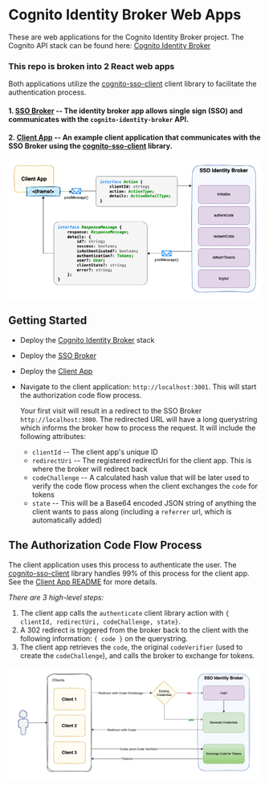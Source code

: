# Cognito Identity Broker Web Apps

These are web applications for the Cognito Identity Broker project. The Cognito API stack can be found here:
[Cognito Identity Broker](https://github.com/jasonatepaint/cognito-identity-broker)

### This repo is broken into 2 React web apps

Both applications utilize the [cognito-sso-client](https://github.com/jasonatepaint/cognito-sso-client)
client library to facilitate the authentication process.

#### 1. [SSO Broker](sso-broker) -- The identity broker app allows single sign (SSO) and communicates with the `cognito-identity-broker` API.

#### 2. [Client App](client-app) -- An example client application that communicates with the **SSO Broker** using the [cognito-sso-client](https://github.com/jasonatepaint/cognito-sso-client) library.

![Client and Broker Diagram](docs/client-broker-diagram.png)


## Getting Started

* Deploy the [Cognito Identity Broker](https://github.com/jasonatepaint/cognito-identity-broker) stack
* Deploy the [SSO Broker](sso-broker) 
* Deploy the [Client App](client-app)
* Navigate to the client application: `http://localhost:3001`. This will start the authorization code flow process.
  
   Your first visit will result in a redirect to the SSO Broker `http://localhost:3000`. The redirected URL will have a long querystring which informs
   the broker how to process the request. It will include the following attributes:
     - `clientId` -- The client app's unique ID
     - `redirectUri` -- The registered redirectUri for the client app. This is where the broker will redirect back
     - `codeChallenge` -- A calculated hash value that will be later used to verify the code flow process when the client exchanges the `code` for tokens
     - `state` -- This will be a Base64 encoded JSON string of anything the client wants to pass along (including a `referrer` url, which is automatically added)


## The Authorization Code Flow Process
The client application uses this process to authenticate the user. The [cognito-sso-client](https://github.com/jasonatepaint/cognito-sso-client) library handles 99% of this process for the client app. See the [Client App README](client-app) for more details. 

_There are 3 high-level steps:_

1. The client app calls the `authenticate` client library action with `{ clientId, redirectUri, codeChallenge, state}`.
2. A 302 redirect is triggered from the broker back to the client with the following information: `{ code }` on the querystring.
3. The client app retrieves the `code`, the original `codeVerifier` (used to create the `codeChallenge`), and calls the broker to exchange for tokens.
   

![Authorization Code Flow Process](https://raw.githubusercontent.com/jasonatepaint/cognito-identity-broker/369d5f74da3123c962d95d2c901aefaa53ad0bfa/docs/cognito_identity_broker_diagram.png)




